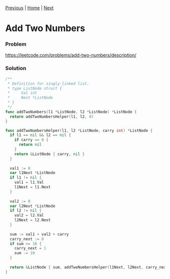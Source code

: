 [Previous](001_two_sum.md) | [Home](README.md) | [Next](003_longest_substring_without_repeating_chars.md)

Add Two Numbers
===============

### Problem
https://leetcode.com/problems/add-two-numbers/description/

### Solution 

```go
/**
 * Definition for singly-linked list.
 * type ListNode struct {
 *     Val int
 *     Next *ListNode
 * }
 */
func addTwoNumbers(l1 *ListNode, l2 *ListNode) *ListNode {
  return addTwoNumbersHelper(l1, l2, 0)
}

func addTwoNumbersHelper(l1, l2 *ListNode, carry int) *ListNode {
  if l1 == nil && l2 == nil {
    if carry == 0 {
      return nil
    }
    return &ListNode { carry, nil }
  }
  
  val1 := 0
  var l1Next *ListNode
  if l1 != nil {
    val1 = l1.Val
    l1Next = l1.Next
  }
  
  val2 := 0
  var l2Next *ListNode
  if l2 != nil {
    val2 = l2.Val
    l2Next = l2.Next
  }
  
  sum := val1 + val2 + carry
  carry_next := 0
  if sum >= 10 {
    carry_next = 1
    sum -= 10
  }
  
  return &ListNode { sum, addTwoNumbersHelper(l1Next, l2Next, carry_next) }
}
```